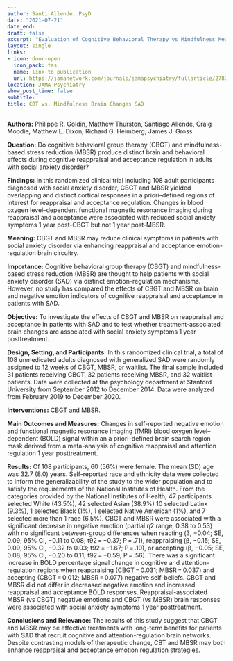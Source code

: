 ```yaml
---
author: Santi Allende, PsyD
date: "2021-07-21"
date_end:
draft: false
excerpt: "Evaluation of Cognitive Behavioral Therapy vs Mindfulness Meditation in Brain Changes During Reappraisal and Acceptance Among Patients With Social Anxiety Disorder: A Randomized Clinical Trial"
layout: single
links:
- icon: door-open
  icon_pack: fas
  name: link to publication
  url: https://jamanetwork.com/journals/jamapsychiatry/fullarticle/2782159
location: JAMA Psychiatry
show_post_time: false
subtitle:
title: CBT vs. Mindfulness Brain Changes SAD
---
```


**Authors:** Philippe R. Goldin, Matthew Thurston, Santiago Allende, Craig Moodie, Matthew L. Dixon, Richard G. Heimberg, James J. Gross

**Question:** Do cognitive behavioral group therapy (CBGT) and mindfulness-based stress reduction (MBSR) produce distinct brain and behavioral effects during cognitive reappraisal and acceptance regulation in adults with social anxiety disorder?

**Findings:** In this randomized clinical trial including 108 adult participants diagnosed with social anxiety disorder, CBGT and MBSR yielded overlapping and distinct cortical responses in a priori–defined regions of interest for reappraisal and acceptance regulation. Changes in blood oxygen level–dependent functional magnetic resonance imaging during reappraisal and acceptance were associated with reduced social anxiety symptoms 1 year post-CBGT but not 1 year post-MBSR.

**Meaning:** CBGT and MBSR may reduce clinical symptoms in patients with social anxiety disorder via enhancing reappraisal and acceptance emotion-regulation brain circuitry.

**Importance:** Cognitive behavioral group therapy (CBGT) and mindfulness-based stress reduction (MBSR) are thought to help patients with social anxiety disorder (SAD) via distinct emotion-regulation mechanisms. However, no study has compared the effects of CBGT and MBSR on brain and negative emotion indicators of cognitive reappraisal and acceptance in patients with SAD.

**Objective:** To investigate the effects of CBGT and MBSR on reappraisal and acceptance in patients with SAD and to test whether treatment-associated brain changes are associated with social anxiety symptoms 1 year posttreatment.

**Design, Setting, and Participants:** In this randomized clinical trial, a total of 108 unmedicated adults diagnosed with generalized SAD were randomly assigned to 12 weeks of CBGT, MBSR, or waitlist. The final sample included 31 patients receiving CBGT, 32 patients receiving MBSR, and 32 waitlist patients. Data were collected at the psychology department at Stanford University from September 2012 to December 2014. Data were analyzed from February 2019 to December 2020.

**Interventions:** CBGT and MBSR.

**Main Outcomes and Measures:** Changes in self-reported negative emotion and functional magnetic resonance imaging (fMRI) blood oxygen level–dependent (BOLD) signal within an a priori–defined brain search region mask derived from a meta-analysis of cognitive reappraisal and attention regulation 1 year posttreatment.

**Results:** Of 108 participants, 60 (56%) were female. The mean (SD) age was 32.7 (8.0) years. Self-reported race and ethnicity data were collected to inform the generalizability of the study to the wider population and to satisfy the requirements of the National Institutes of Health. From the categories provided by the National Institutes of Health, 47 participants selected White (43.5%), 42 selected Asian (38.9%) 10 selected Latinx (9.3%), 1 selected Black (1%), 1 selected Native American (1%), and 7 selected more than 1 race (6.5%). CBGT and MBSR were associated with a significant decrease in negative emotion (partial η2 range, 0.38 to 0.53) with no significant between-group differences when reacting (β, −0.04; SE, 0.09; 95% CI, −0.11 to 0.08; t92 = −0.37; P = .71), reappraising (β, −0.15; SE, 0.09; 95% CI, −0.32 to 0.03; t92 = −1.67; P = .10), or accepting (β, −0.05; SE, 0.08; 95% CI, −0.20 to 0.11; t92 = −0.59; P = .56). There was a significant increase in BOLD percentage signal change in cognitive and attention-regulation regions when reappraising (CBGT = 0.031; MBSR = 0.037) and accepting (CBGT = 0.012; MBSR = 0.077) negative self-beliefs. CBGT and MBSR did not differ in decreased negative emotion and increased reappraisal and acceptance BOLD responses. Reappraisal-associated MBSR (vs CBGT) negative emotions and CBGT (vs MBSR) brain responses were associated with social anxiety symptoms 1 year posttreatment.

**Conclusions and Relevance:** The results of this study suggest that CBGT and MBSR may be effective treatments with long-term benefits for patients with SAD that recruit cognitive and attention-regulation brain networks. Despite contrasting models of therapeutic change, CBT and MBSR may both enhance reappraisal and acceptance emotion regulation strategies.

